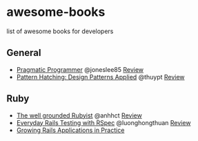 # awesome-books
list of awesome books for developers


## General

* [Pragmatic Programmer](https://pragprog.com/the-pragmatic-programmer) @joneslee85 [Review]()
* [Pattern Hatching: Design Patterns Applied](http://isa.unomaha.edu/wp-content/uploads/2012/08/Design-Patterns.pdf) @thuypt [Review](https://github.com/ruby-vietnam/awesome-books/pull/7)

## Ruby
* [The well grounded Rubyist](http://www.manning.com/black2/) @anhhct [Review](https://github.com/ruby-vietnam/awesome-books/pull/6)
* [Everyday Rails Testing with RSpec](https://leanpub.com/everydayrailsrspec) @luonghongthuan [Review](https://github.com/ruby-vietnam/awesome-books/pull/4)
* [Growing Rails Applications in Practice](https://leanpub.com/growing-rails)

